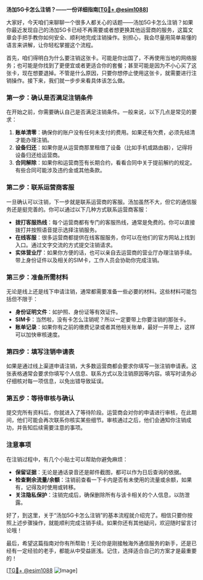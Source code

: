 **汤加5G卡怎么注销？——一份详细指南[[TG💪+ @esim1088](https://t.me/s/esim1088)]**

大家好，今天咱们来聊聊一个很多人都关心的话题——汤加5G卡怎么注销？如果你最近发现自己的汤加5G卡已经不再需要或者想更换其他运营商的服务，这篇文章会手把手教你如何安全、顺利地完成注销操作。别担心，我会尽量用简单易懂的语言来讲解，让你轻松掌握这个流程。

首先，咱们得明白为什么要注销这张卡。可能是你出国了，不再使用当地的网络服务；也可能是你找到了更便宜或者更适合你的套餐；甚至可能是因为不小心买了这张卡，现在想要退掉。不管是什么原因，只要你想停止使用这张卡，就需要进行注销操作。接下来，我们就一步步来看具体该怎么做。

### 第一步：确认是否满足注销条件

在开始之前，你需要确认自己是否满足注销条件。一般来说，以下几点是常见的要求：

1. **账单清零**：确保你的账户没有任何未支付的费用。如果还有欠费，必须先结清才能办理注销。
2. **设备归还**：如果你是从运营商那里租借了设备（比如手机或路由器），记得将设备归还给运营商。
3. **合同解除**：如果你和运营商签有长期合约，看看合同中关于提前解约的规定。有些合同可能涉及违约金或其他条款。

### 第二步：联系运营商客服

一旦确认可以注销，下一步就是联系运营商的客服。汤加虽然不大，但它的通信服务还是挺完善的。你可以通过以下几种方式联系运营商客服：

- **拨打客服热线**：每个运营商都有专门的客服热线，通常是免费的。你可以直接拨打并按照语音提示选择注销服务。
- **在线客服**：很多运营商都提供在线客服服务，你可以在他们的官方网站上找到入口。通过文字交流的方式提交注销请求。
- **实体营业厅**：如果你方便的话，也可以亲自去运营商的营业厅办理注销手续。带上身份证件以及相关的SIM卡，工作人员会协助你完成注销。

### 第三步：准备所需材料

无论是线上还是线下申请注销，通常都需要准备一些必要的材料。这些材料可能包括但不限于：

- **身份证明文件**：如护照、身份证等有效证件。
- **SIM卡**：当然啦，没有卡怎么注销呢？所以一定要带上你要注销的那张卡。
- **账单记录**：如果你有之前的缴费记录或者其他相关账单，最好一并带上，这样可以加快审核速度。

### 第四步：填写注销申请表

如果是通过线上渠道申请注销，大多数运营商都会要求你填写一张注销申请表。这张表格通常会要求你填写个人信息、联系方式以及注销原因等内容。填写时请务必仔细核对每一项信息，以免出错导致延误。

### 第五步：等待审核与确认

提交完所有资料后，你就进入了等待阶段。运营商会对你的申请进行审核，在此期间，他们可能会再次联系你核实某些细节。审核通过之后，他们会通知你注销成功，并告知后续需要注意的事项。

### 注意事项

在注销过程中，有几个小贴士可以帮助你避免麻烦：

- **保留证据**：无论是通话录音还是邮件截图，都可以作为日后查询的依据。
- **检查剩余流量/余额**：注销前查看一下卡内是否有未使用的流量或余额，如果有，记得及时使用或转移。
- **关注隐私保护**：注销完成后，确保删除所有与该卡相关的个人信息，以防泄露。

好了，到这里，关于“汤加5G卡怎么注销”的基本流程就介绍完了。相信只要你按照上述步骤操作，就能顺利完成注销手续。如果你还有其他疑问，欢迎随时留言讨论哦！

最后，希望这篇指南对你有所帮助！无论你是刚接触海外通信服务的新手，还是已经有一定经验的老手，都能从中受益匪浅。记住，选择适合自己的方案才是最重要的！

[[TG💪+ @esim1088](https://t.me/s/esim1088) ![Image](https://i.postimg.cc/4NQfJmqS/Snipaste-2025-05-13-00-14-12.png)]
